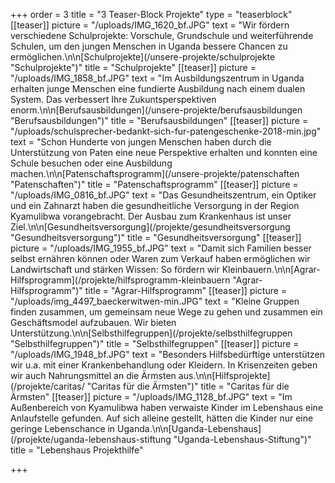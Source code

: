 +++
order = 3
title = "3 Teaser-Block Projekte"
type = "teaserblock"
[[teaser]]
picture = "/uploads/IMG_1620_bf.JPG"
text = "Wir fördern verschiedene Schulprojekte: Vorschule, Grundschule und weiterführende Schulen, um den jungen Menschen in Uganda bessere Chancen zu ermöglichen.\n\n[Schulprojekte](/unsere-projekte/schulprojekte \"Schulprojekte\")"
title = "Schulprojekte"
[[teaser]]
picture = "/uploads/IMG_1858_bf.JPG"
text = "Im Ausbildungszentrum in Uganda erhalten junge Menschen eine fundierte Ausbildung nach einem dualen System. Das verbessert Ihre Zukuntsperspektiven enorm.\n\n[Berufsausbildungen](/unsere-projekte/berufsausbildungen \"Berufsausbildungen\")"
title = "Berufsausbildungen"
[[teaser]]
picture = "/uploads/schulsprecher-bedankt-sich-fur-patengeschenke-2018-min.jpg"
text = "Schon Hunderte von jungen Menschen haben durch die Unterstützung von Paten eine neue Perspektive erhalten und konnten eine Schule besuchen oder eine Ausbildung machen.\n\n[Patenschaftsprogramm](/unsere-projekte/patenschaften \"Patenschaften\")"
title = "Patenschaftsprogramm"
[[teaser]]
picture = "/uploads/IMG_0816_bf.JPG"
text = "Das Gesundheitszentrum, ein Optiker und ein Zahnarzt haben die gesundheitliche Versorgung in der Region Kyamulibwa vorangebracht. Der Ausbau zum Krankenhaus ist unser Ziel.\n\n[Gesundheitsversorgung](/projekte/gesundheitsversorgung \"Gesundheitsversorgung\")"
title = "Gesundheitsversorgung"
[[teaser]]
picture = "/uploads/IMG_1955_bf.JPG"
text = "Damit sich Familien besser selbst ernähren können oder Waren zum Verkauf haben ermöglichen wir Landwirtschaft und stärken Wissen: So fördern wir Kleinbauern.\n\n[Agrar-Hilfsprogramm](/projekte/hilfsprogramm-kleinbauern \"Agrar-Hilfsprogramm\")"
title = "Agrar-Hilfsprogramm"
[[teaser]]
picture = "/uploads/img_4497_baeckerwitwen-min.JPG"
text = "Kleine Gruppen finden zusammen, um gemeinsam neue Wege zu gehen und zusammen ein Geschäftsmodel aufzubauen. Wir bieten Unterstützung.\n\n[Selbsthilfegruppen](/projekte/selbsthilfegruppen \"Selbsthilfegruppen\")"
title = "Selbsthilfegruppen"
[[teaser]]
picture = "/uploads/IMG_1948_bf.JPG"
text = "Besonders Hilfsbedürftige unterstützen wir u.a. mit einer Krankenbehandlung oder Kleidern. In Krisenzeiten geben wir auch Nahrungsmittel an die Ärmsten aus.\n\n[Hilfsprojekte](/projekte/caritas/ \"Caritas für die Ärmsten\")"
title = "Caritas für die Ärmsten"
[[teaser]]
picture = "/uploads/IMG_1128_bf.JPG"
text = "Im Außenbereich von Kyamulibwa haben verwaiste Kinder im Lebenshaus eine Anlaufstelle gefunden. Auf sich alleine gestellt, hätten die Kinder nur eine geringe Lebenschance in Uganda.\n\n[Uganda-Lebenshaus](/projekte/uganda-lebenshaus-stiftung \"Uganda-Lebenshaus-Stiftung\")"
title = "Lebenshaus Projekthilfe"

+++
